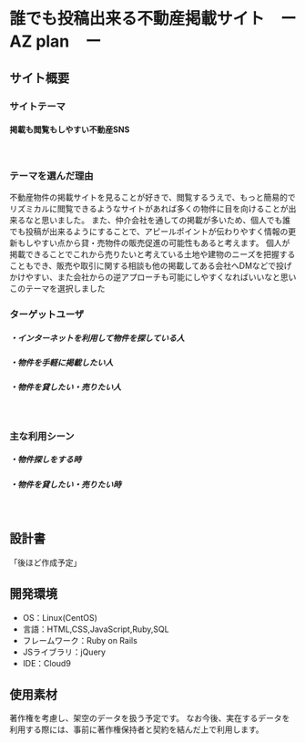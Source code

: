 # 誰でも投稿出来る不動産掲載サイト　ー　AZ plan　ー

## サイト概要
### サイトテーマ
#### 掲載も閲覧もしやすい不動産SNS
​
### テーマを選んだ理由
 不動産物件の掲載サイトを見ることが好きで、閲覧するうえで、もっと簡易的でリズミカルに閲覧できるようなサイトがあれば多くの物件に目を向けることが出来るなと思いました。
 また、仲介会社を通しての掲載が多いため、個人でも誰でも投稿が出来るようにすることで、アピールポイントが伝わりやすく情報の更新もしやすい点から貸・売物件の販売促進の可能性もあると考えます。
 個人が掲載できることでこれから売りたいと考えている土地や建物のニーズを把握することもでき、販売や取引に関する相談も他の掲載してある会社へDMなどで投げかけやすい、また会社からの逆アプローチも可能にしやすくなればいいなと思いこのテーマを選択しました

### ターゲットユーザ
 ##### ・インターネットを利用して物件を探している人
 ##### ・物件を手軽に掲載したい人
 ##### ・物件を貸したい・売りたい人
​
### 主な利用シーン
##### ・物件探しをする時
##### ・物件を貸したい・売りたい時
​
## 設計書

「後ほど作成予定」
​
## 開発環境
- OS：Linux(CentOS)
- 言語：HTML,CSS,JavaScript,Ruby,SQL
- フレームワーク：Ruby on Rails
- JSライブラリ：jQuery
- IDE：Cloud9
​
## 使用素材
 著作権を考慮し、架空のデータを扱う予定です。
 なお今後、実在するデータを利用する際には、事前に著作権保持者と契約を結んだ上で利用します。